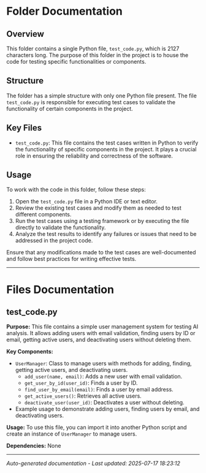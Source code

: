 # Folder Documentation

## Overview
This folder contains a single Python file, `test_code.py`, which is 2127 characters long. The purpose of this folder in the project is to house the code for testing specific functionalities or components.

## Structure
The folder has a simple structure with only one Python file present. The file `test_code.py` is responsible for executing test cases to validate the functionality of certain components in the project.

## Key Files
- `test_code.py`: This file contains the test cases written in Python to verify the functionality of specific components in the project. It plays a crucial role in ensuring the reliability and correctness of the software.

## Usage
To work with the code in this folder, follow these steps:
1. Open the `test_code.py` file in a Python IDE or text editor.
2. Review the existing test cases and modify them as needed to test different components.
3. Run the test cases using a testing framework or by executing the file directly to validate the functionality.
4. Analyze the test results to identify any failures or issues that need to be addressed in the project code.

Ensure that any modifications made to the test cases are well-documented and follow best practices for writing effective tests.

---

# Files Documentation

## test_code.py

**Purpose:** This file contains a simple user management system for testing AI analysis. It allows adding users with email validation, finding users by ID or email, getting active users, and deactivating users without deleting them.

**Key Components:**
- `UserManager`: Class to manage users with methods for adding, finding, getting active users, and deactivating users.
    - `add_user(name, email)`: Adds a new user with email validation.
    - `get_user_by_id(user_id)`: Finds a user by ID.
    - `find_user_by_email(email)`: Finds a user by email address.
    - `get_active_users()`: Retrieves all active users.
    - `deactivate_user(user_id)`: Deactivates a user without deleting.
- Example usage to demonstrate adding users, finding users by email, and deactivating users.

**Usage:** To use this file, you can import it into another Python script and create an instance of `UserManager` to manage users.

**Dependencies:** None

---
*Auto-generated documentation - Last updated: 2025-07-17 18:23:12*
